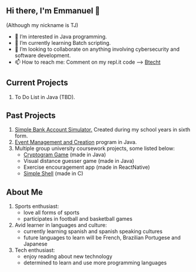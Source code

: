## Hi there, I'm Emmanuel 👋
(Although my nickname is TJ)

- 👀 I’m interested in Java programming.
- 🌱 I’m currently learning Batch scripting.
- 💞️ I’m looking to collaborate on anything involving cybersecurity and software development.
- 📫 How to reach me: Comment on my repl.it code --> [Btecht](repl.it/@btecht)

## Current Projects
1. To Do List in Java (TBD).

## Past Projects
1. [Simple Bank Account Simulator.](https://github.com/b0techt/casualVJB) Created during my school years in sixth form.
2. [Event Management and Creation](https://github.com/b0techt/Event-Creation-Management) program in Java.
3. Multiple group university coursework projects, some listed below:
   * [Cryptogram Game](https://github.com/b0techt/Cryptograms-Game) (made in Java)
   * Visual distance guesser game (made in Java)
   * Exercise encouragement app (made in ReactNative)
   * [Simple Shell](https://github.com/b0techt/Simple-Shell) (made in C)

## About Me
1. Sports enthusiast:
    * love all forms of sports
    * participates in football and basketball games
2. Avid learner in languages and culture:
    * currently learning spanish and spanish speaking cultures
    * future languages to learn will be French, Brazilian Portugese and Japanese
3. Tech enthusiast:
    * enjoy reading about new technology
    * determined to learn and use more programming languages 
